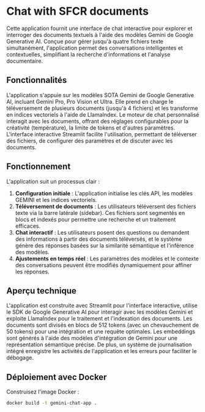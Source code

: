 # Chat with SFCR documents

Cette application fournit une interface de chat interactive pour explorer et interroger des documents textuels à l'aide des modèles Gemini de Google Generative AI. Conçue pour gérer jusqu'à quatre fichiers texte simultanément, l'application permet des conversations intelligentes et contextuelles, simplifiant la recherche d'informations et l'analyse documentaire.  

## Fonctionnalités  

L'application s'appuie sur les modèles SOTA Gemini de Google Generative AI, incluant Gemini Pro, Pro Vision et Ultra. Elle prend en charge le téléversement de plusieurs documents (jusqu'à 4 fichiers) et les transforme en indices vectoriels à l'aide de LlamaIndex. Le moteur de chat personnalisé interagit avec les documents, offrant des réglages configurables pour la créativité (température), la limite de tokens et d'autres paramètres. L'interface interactive Streamlit facilite l'utilisation, permettant de téléverser des fichiers, de configurer des paramètres et de discuter avec les documents.  

## Fonctionnement  

L'application suit un processus clair :  
1. **Configuration initiale** : L'application initialise les clés API, les modèles GEMINI et les indices vectoriels.  
2. **Téléversement de documents** : Les utilisateurs téléversent des fichiers texte via la barre latérale (sidebar). Ces fichiers sont segmentés en blocs et indexés pour permettre une recherche et un traitement efficaces.  
3. **Chat interactif** : Les utilisateurs posent des questions ou demandent des informations à partir des documents téléversés, et le système génère des réponses basées sur la similarité sémantique et l'inférence des modèles.  
4. **Ajustements en temps réel** : Les paramètres des modèles et le contexte des conversations peuvent être modifiés dynamiquement pour affiner les réponses.  

## Aperçu technique  

L'application est construite avec Streamlit pour l'interface interactive, utilise le SDK de Google Generative AI pour interagir avec les modèles Gemini et exploite LlamaIndex pour le traitement et l'indexation des documents. Les documents sont divisés en blocs de 512 tokens (avec un chevauchement de 50 tokens) pour une intégration et une requête optimales. Les embeddings sont générés à l'aide des modèles d'intégration de Gemini pour une représentation sémantique précise. De plus, un système de journalisation intégré enregistre les activités de l'application et les erreurs pour faciliter le débogage.  

## Déploiement avec Docker  
Construisez l'image Docker :
```bash 
docker build -t gemini-chat-app .

